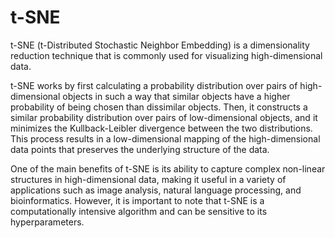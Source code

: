 # t-SNE

t-SNE (t-Distributed Stochastic Neighbor Embedding) is a dimensionality reduction technique that is commonly used for visualizing high-dimensional data.

t-SNE works by first calculating a probability distribution over pairs of high-dimensional objects in such a way that similar objects have a higher probability of being chosen than dissimilar objects. Then, it constructs a similar probability distribution over pairs of low-dimensional objects, and it minimizes the Kullback-Leibler divergence between the two distributions. This process results in a low-dimensional mapping of the high-dimensional data points that preserves the underlying structure of the data.

One of the main benefits of t-SNE is its ability to capture complex non-linear structures in high-dimensional data, making it useful in a variety of applications such as image analysis, natural language processing, and bioinformatics. However, it is important to note that t-SNE is a computationally intensive algorithm and can be sensitive to its hyperparameters.
